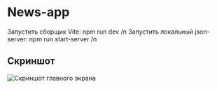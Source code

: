 # News-app
Запустить сборщик Vite: 
npm run dev /n
Запустить локальный json-server:
npm run start-server /n
## Скриншот
![Скриншот главного экрана](publick/preview.png)
